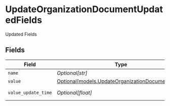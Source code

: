 # UpdateOrganizationDocumentUpdatedFields

Updated Fields


## Fields

| Field                                                                                            | Type                                                                                             | Required                                                                                         | Description                                                                                      |
| ------------------------------------------------------------------------------------------------ | ------------------------------------------------------------------------------------------------ | ------------------------------------------------------------------------------------------------ | ------------------------------------------------------------------------------------------------ |
| `name`                                                                                           | *Optional[str]*                                                                                  | :heavy_minus_sign:                                                                               | Name                                                                                             |
| `value`                                                                                          | [Optional[models.UpdateOrganizationDocumentValue]](../models/updateorganizationdocumentvalue.md) | :heavy_minus_sign:                                                                               | Value                                                                                            |
| `value_update_time`                                                                              | *Optional[float]*                                                                                | :heavy_minus_sign:                                                                               | Value Last Updated                                                                               |